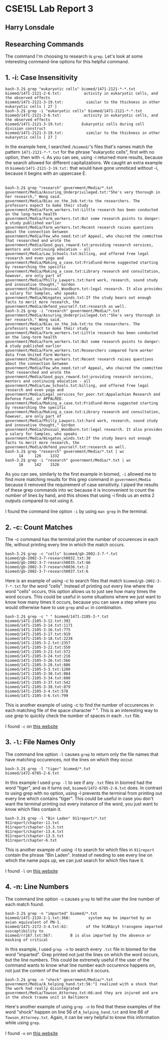 # CSE15L Lab Report 3
## Harry Lonsdale

## Researching Commands
The command I'm choosing to research is `grep`. Let's look at some interesting command-line options for this helpful command.

## 1. -i: Case Insensitivity
```
bash-3.2$ grep "eukaryotic cells" biomed/1471-2121-*-*.txt
biomed/1471-2121-2-6.txt:          activity in eukaryotic cells, and the observed effects
biomed/1471-2121-3-19.txt:          similar to the thickness in other eukaryotic cells [ 27 ]
bash-3.2$ grep -i "eukaryotic cells" biomed/1471-2121-*-*.txt
biomed/1471-2121-2-6.txt:          activity in eukaryotic cells, and the observed effects
biomed/1471-2121-3-19.txt:        Eukaryotic cells during cell division construct
biomed/1471-2121-3-19.txt:          similar to the thickness in other eukaryotic cells [ 27 ]
```
In the example here, I searched `/biomed/`'s files that's names match the pattern `1471-2121-*-*.txt` for the phrase "eukaryotic cells", first with no option, then with -i. As you can see, using -i returned more results, because the search allowed for different capitalizations. We caught an extra example in `biomed/1471-2121-3-19.txt:` that would have gone unnoticed without -i, because it begins with an uppercase E.
<br/><br/>
```
bash-3.2$ grep "research" government/Media/*.txt
government/Media/Assuring_Underprivileged.txt:"She's very thorough in her research," Wong said.
government/Media/Bias_on_the_Job.txt:to the researchers. The professors expect to make their study
government/Media/Farm_workers.txt:Little research has been conducted on the long-term health
government/Media/Farm_workers.txt:But some research points to danger: A study published earlier
government/Media/Farm_workers.txt:Recent research raises questions about the connection between
government/Media/Few_who_need.txt:of Appeal, who chaired the committee that researched and wrote the
government/Media/Good_guys_reward.txt:providing research services, mentors and continuing education - all
government/Media/Law_Schools.txt:billing, and offered free legal research and even yoga and
government/Media/Making_a_case.txt:Fridlund-Horne suggested starting by researching the specific
government/Media/Making_a_case.txt:Library research and consultation, however, are only part of
government/Media/Philly_Lawyers.txt:hard work, research, sound study and innovative thought," Gordon
government/Media/Unusual_Woodburn.txt:legal research. It also provides a salary for Samples, who speaks
government/Media/Wingates_winds.txt:If the study bears out enough facts to merit more research, the
government/Media/defend_yourself.txt:research as well.
bash-3.2$ grep -i "research" government/Media/*.txt
government/Media/Assuring_Underprivileged.txt:"She's very thorough in her research," Wong said.
government/Media/Bias_on_the_Job.txt:to the researchers. The professors expect to make their study
government/Media/Farm_workers.txt:Little research has been conducted on the long-term health
government/Media/Farm_workers.txt:But some research points to danger: A study published earlier
government/Media/Farm_workers.txt:Researchers compared farm worker data from United Farm Workers
government/Media/Farm_workers.txt:Recent research raises questions about the connection between
government/Media/Few_who_need.txt:of Appeal, who chaired the committee that researched and wrote the
government/Media/Good_guys_reward.txt:providing research services, mentors and continuing education - all
government/Media/Law_Schools.txt:billing, and offered free legal research and even yoga and
government/Media/Legal_services_for_poor.txt:Appalachian Research and Defense Fund, or APPALRED.
government/Media/Making_a_case.txt:Fridlund-Horne suggested starting by researching the specific
government/Media/Making_a_case.txt:Library research and consultation, however, are only part of
government/Media/Philly_Lawyers.txt:hard work, research, sound study and innovative thought," Gordon
government/Media/Unusual_Woodburn.txt:legal research. It also provides a salary for Samples, who speaks
government/Media/Wingates_winds.txt:If the study bears out enough facts to merit more research, the
government/Media/defend_yourself.txt:research as well.
bash-3.2$ grep "research" government/Media/*.txt | wc
      14     126    1332
bash-3.2$ grep -i "research" government/Media/*.txt | wc
      16     142    1526
```

As you can see, similarly to the first example in biomed, `-i` allowed me to find more matching results for this grep command in `government/Media` because it removed the requirement of case sensitivity. I piped the results of these grep commands into wc because it is inconvenient to count the number of lines by hand, and this shows that using -i finds us an extra 2 outputs compared to not using it.
<br/><br/>
I found the command line option `-i` by using `man grep` in the terminal.

## 2. -c: Count Matches
The -c command has the terminal print the number of occurences in each file, without printing every line in which the match occurs.
```
bash-3.2$ grep -c "cells" biomed/gb-2002-3-7-*.txt
biomed/gb-2002-3-7-research0032.txt:30
biomed/gb-2002-3-7-research0035.txt:66
biomed/gb-2002-3-7-research0036.txt:2
biomed/gb-2002-3-7-research0037.txt:6
```
Here is an example of using -c to search files that match `biomed/gb-2002-3-7-*.txt` for the word "cells". Instead of printing out every line where the word "cells" occurs, this option allows us to just see how many times the word occurs. This could be useful in some situations where we just want to know how many times it occurs, because you can save a step where you would otherwise have to use `grep` and `wc` in combination.

```
bash-3.2$ grep -c " " biomed/1471-2105-3-*.txt
biomed/1471-2105-3-12.txt:392
biomed/1471-2105-3-14.txt:1171
biomed/1471-2105-3-16.txt:775
biomed/1471-2105-3-17.txt:919
biomed/1471-2105-3-18.txt:2234
biomed/1471-2105-3-2.txt:2357
biomed/1471-2105-3-22.txt:550
biomed/1471-2105-3-23.txt:572
biomed/1471-2105-3-24.txt:216
biomed/1471-2105-3-26.txt:566
biomed/1471-2105-3-28.txt:886
biomed/1471-2105-3-3.txt:1208
biomed/1471-2105-3-30.txt:884
biomed/1471-2105-3-34.txt:600
biomed/1471-2105-3-37.txt:542
biomed/1471-2105-3-38.txt:879
biomed/1471-2105-3-4.txt:578
biomed/1471-2105-3-6.txt:799
```
This is another example of using -c to find the number of occurences in each matching file of the space character " ". This is an interesting way to use grep to quickly check the number of spaces in each `.txt` file.
<br/><br/>
I found `-c` on [this website](https://www.geeksforgeeks.org/grep-command-in-unixlinux/)

## 3. `-l`: File Names Only
The command line option `-l` causes `grep` to return only the file names that have matching occurences, not the lines on which they occur. 

```
bash-3.2$ grep -l "tiger" biomed/*.txt
biomed/1472-6785-2-6.txt
```
In this example I used `grep -l` to see if any `.txt` files in biomed had the word "tiger", and as it turns out, `biomed/1472-6785-2-6.txt` does. In contrast to using grep with no option, using -l prevents the terminal from printing out every line which contains "tiger". This could be useful in case you don't want the terminal printing out every instance of the word, you just want to know which files contain it.

```
bash-3.2$ grep -l "Bin Laden" 911report/*.txt
911report/chapter-11.txt
911report/chapter-13.3.txt
911report/chapter-13.4.txt
911report/chapter-13.5.txt
911report/chapter-6.txt
```
This is another example of using -l to search for which files in `911report` contain the phrase "Bin Laden". Instead of needing to see every line on which the name pops up, we can just search for which files have it.
<br/><br/>
I found `-l` on [this website](https://www.geeksforgeeks.org/grep-command-in-unixlinux/)

## 4. -n: Line Numbers
The command line option `-n` causes `grep` to tell the user the line number of each match found. 

```
bash-3.2$ grep -n "imparted" biomed/*.txt
biomed/1471-213X-2-1.txt:368:        system may be imparted by an avian equivalent of PN-1.
biomed/1471-2172-3-4.txt:62:        of the hCARΔcyt transgene imparted susceptibility to
biomed/rr167.txt:567:        B is also imparted by the absence or masking of critical
```
In this example, I used `grep -n` to search every `.txt` file in biomed for the word "imparted". Grep printed not just the lines on which the word occurs, but the line numbers. This could be extremely useful if the user of the command wants to know what line number each occurence happens on, not just the content of the lines on which it occurs.
```
bash-3.2$ grep -n "shock" government/Media/*.txt
government/Media/A_helping_hand.txt:56:"I realized with a shock that the work had really disintegrated
government/Media/Towson_Attorney.txt:66:and they are injured and are in the shock trauma unit in Baltimore
```
Here's another example of using `grep -n` to find that these examples of the word "shock" happen on line 56 of `A_helping_hand.txt` and line 66 of `Towson_Attorney.txt`. Again, it can be very helpful to know this information while using `grep`. 
<br/><br/>
I found `-n` on [this website](https://www.geeksforgeeks.org/grep-command-in-unixlinux/)
